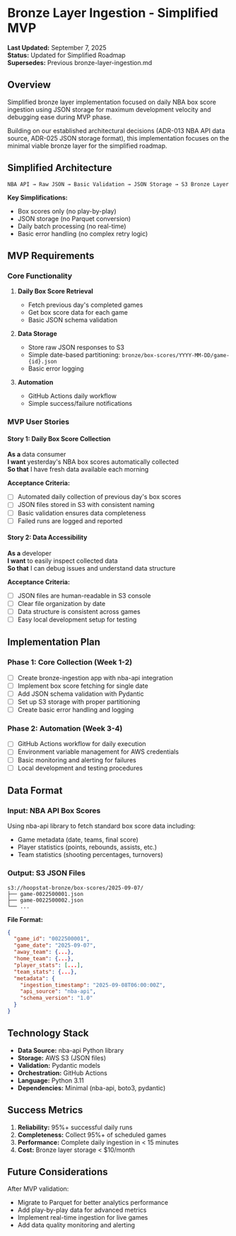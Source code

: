 # Bronze Layer Ingestion - Simplified MVP

**Last Updated:** September 7, 2025  
**Status:** Updated for Simplified Roadmap  
**Supersedes:** Previous bronze-layer-ingestion.md

## Overview

Simplified bronze layer implementation focused on daily NBA box score ingestion using JSON storage for maximum development velocity and debugging ease during MVP phase.

Building on our established architectural decisions (ADR-013 NBA API data source, ADR-025 JSON storage format), this implementation focuses on the minimal viable bronze layer for the simplified roadmap.

## Simplified Architecture

```
NBA API → Raw JSON → Basic Validation → JSON Storage → S3 Bronze Layer
```

**Key Simplifications:**
- Box scores only (no play-by-play)
- JSON storage (no Parquet conversion)
- Daily batch processing (no real-time)
- Basic error handling (no complex retry logic)

## MVP Requirements

### Core Functionality
1. **Daily Box Score Retrieval**
   - Fetch previous day's completed games
   - Get box score data for each game
   - Basic JSON schema validation

2. **Data Storage**
   - Store raw JSON responses to S3
   - Simple date-based partitioning: `bronze/box-scores/YYYY-MM-DD/game-{id}.json`
   - Basic error logging

3. **Automation**
   - GitHub Actions daily workflow
   - Simple success/failure notifications

### MVP User Stories

#### Story 1: Daily Box Score Collection
**As a** data consumer  
**I want** yesterday's NBA box scores automatically collected  
**So that** I have fresh data available each morning

**Acceptance Criteria:**
- [ ] Automated daily collection of previous day's box scores
- [ ] JSON files stored in S3 with consistent naming
- [ ] Basic validation ensures data completeness
- [ ] Failed runs are logged and reported

#### Story 2: Data Accessibility
**As a** developer  
**I want** to easily inspect collected data  
**So that** I can debug issues and understand data structure

**Acceptance Criteria:**
- [ ] JSON files are human-readable in S3 console
- [ ] Clear file organization by date
- [ ] Data structure is consistent across games
- [ ] Easy local development setup for testing

## Implementation Plan

### Phase 1: Core Collection (Week 1-2)
- [ ] Create bronze-ingestion app with nba-api integration
- [ ] Implement box score fetching for single date
- [ ] Add JSON schema validation with Pydantic
- [ ] Set up S3 storage with proper partitioning
- [ ] Create basic error handling and logging

### Phase 2: Automation (Week 3-4)
- [ ] GitHub Actions workflow for daily execution
- [ ] Environment variable management for AWS credentials
- [ ] Basic monitoring and alerting for failures
- [ ] Local development and testing procedures

## Data Format

### Input: NBA API Box Scores
Using nba-api library to fetch standard box score data including:
- Game metadata (date, teams, final score)
- Player statistics (points, rebounds, assists, etc.)
- Team statistics (shooting percentages, turnovers)

### Output: S3 JSON Files
```
s3://hoopstat-bronze/box-scores/2025-09-07/
├── game-0022500001.json
├── game-0022500002.json
└── ...
```

**File Format:**
```json
{
  "game_id": "0022500001",
  "game_date": "2025-09-07",
  "away_team": {...},
  "home_team": {...},
  "player_stats": [...],
  "team_stats": {...},
  "metadata": {
    "ingestion_timestamp": "2025-09-08T06:00:00Z",
    "api_source": "nba-api",
    "schema_version": "1.0"
  }
}
```

## Technology Stack

- **Data Source:** nba-api Python library
- **Storage:** AWS S3 (JSON files)
- **Validation:** Pydantic models
- **Orchestration:** GitHub Actions
- **Language:** Python 3.11
- **Dependencies:** Minimal (nba-api, boto3, pydantic)

## Success Metrics

1. **Reliability:** 95%+ successful daily runs
2. **Completeness:** Collect 95%+ of scheduled games
3. **Performance:** Complete daily ingestion in < 15 minutes
4. **Cost:** Bronze layer storage < $10/month

## Future Considerations

After MVP validation:
- Migrate to Parquet for better analytics performance
- Add play-by-play data for advanced metrics
- Implement real-time ingestion for live games
- Add data quality monitoring and alerting
